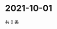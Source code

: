 # 2021-10-01

共 0 条

<!-- BEGIN WEIBO -->
<!-- 最后更新时间 Fri Oct 01 2021 19:11:20 GMT+0800 (China Standard Time) -->

<!-- END WEIBO -->
